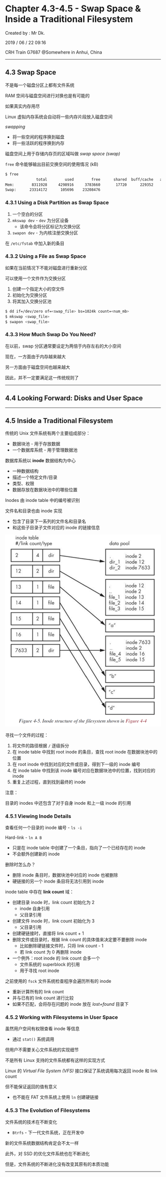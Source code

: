 # Chapter 4.3-4.5 - Swap Space & Inside a Traditional Filesystem

Created by : Mr Dk.

2019 / 06 / 22 09:16

CRH Train G7687 @Somewhere in Anhui, China

---

## 4.3 Swap Space

不是每一个磁盘分区上都有文件系统

RAM 空间与磁盘空间进行对换也是有可能的

如果真实内存用尽

Linux 虚拟内存系统会自动将一些内存片段放入磁盘空间

_swapping_

* 将一些空闲的程序换到磁盘
* 将一些活跃的程序换到内存

磁盘空间上用于存储内存页的区域叫做 _swap space (swap)_

`free` 命令能够输出目前交换空间的使用情况 (kB)

```bash
$ free
              total        used        free      shared  buff/cache   available
Mem:        8311928     4298916     3783660       17720      229352     3879280
Swap:      23314172      105696    23208476
```

### 4.3.1 Using a Disk Partition as Swap Space

1. 一个空白的分区
2. `mkswap dev` - `dev` 为分区设备
   * 该命令会将分区标记为交换分区
3. `swapon dev` - 为内核注册交换分区

在 `/etc/fstab` 中加入新的条目

### 4.3.2 Using a File as Swap Space

如果在当前情况下不能对磁盘进行重新分区

可以使用一个文件作为交换分区

1. 创建一个指定大小的空文件
2. 初始化为交换分区
3. 将其加入交换分区池

```bash
$ dd if=/dev/zero of=<swap_file> bs=1024k count=<num_mb>
$ mkswap <swap_file>
$ swapon <swap_file>
```

### 4.3.3 How Much Swap Do You Need?

在以前，swap 分区通常要设定为两倍于内存左右的大小空间

现在，一方面由于内存越来越大

另一方面由于磁盘空间也越来越大

因此，并不一定要满足这一传统规则了

---

## 4.4 Looking Forward: Disks and User Space

---

## 4.5 Inside a Traditional Filesystem

传统的 Unix 文件系统有两个主要组成部分：

* 数据块池 - 用于存放数据
* 一个数据库系统 - 用于管理数据池

数据库系统以 __inode__ 数据结构为中心

* 一种数据结构
* 描述一个特定文件/目录
* 类型、权限
* 数据存放在数据块池中的哪些位置

Inodes 由 inode table 中的编号被识别

文件名和目录也由 inode 实现

* 包含了目录下一系列的文件名和目录名
* 和这些子目录子文件对应的 inode 的链接信息

![inodes](./img/inodes.png)

寻找一个文件的过程：

1. 将文件的路径根据 `/` 逐级拆分
2. 在 inode table 中找到 root inode 的条目，查找 root inode 在数据块池中的位置
3. 在 root inode 中找到对应的文件或目录，得到下一级的 inode 编号
4. 在 inode table 中找到该 inode 编号对应在数据块池中的位置，找到对应的 inode
5. 重复上述过程，直到找到最终的 inode

注意：

目录的 inodes 中还包含了对于自身 inode 和上一级 inode 的引用

### 4.5.1 Viewing Inode Details

查看任何一个目录的 inode 编号 - `ls -i`

Hard-link - `ln A B`

* 只是在 inode table 中创建了一个条目，指向了一个已经存在的 inode
* 不会额外创建新的 inode

删除时怎么办？

* 删除 inode 条目时，数据块池中对应的 inode 也被删除
* 硬链接的另一个 inode 条目将无法引用到 inode

inode table 中存在 __link count__ 域：

* 创建目录 inode 时，link count 初始化为 2
  * inode 自身引用
  * 父目录引用
* 创建文件 inode 时，link count 初始化为 3
  * 父目录引用
* 创建硬链接时，直接将 link count + 1
* 删除文件或目录时，根据 link count 的具体值来决定要不要删除 inode
  * 比如删除硬链接文件时，只将 link count - 1
  * 若 link count 为 0 再删除 inode
* 一个例外：root inode 的 link count 会多一个
  * 文件系统的 superblock 的引用
  * 用于寻找 root inode

之前使用的 `fsck` 文件系统检查程序会遍历所有的 inode

* 重新计算所有的 link count
* 并与已有的 link count 进行比较
* 如果不匹配，会将存在问题的 inode 放在 _lost+found_ 目录下

### 4.5.2 Working with Filesystems in User Space

虽然用户空间有权限查看 inode 等信息

* 通过 `stat()` 系统调用

但用户不需要关心文件系统的实现细节

不是所有 Linux 支持的文件系统都有这样的实现方式

Linux 的 _Virtual File System (VFS)_ 接口保证了系统调用每次返回 inode 和 link count

但不能保证返回的值有意义

* 也不能在 FAT 文件系统上使用 `ln` 创建硬链接

### 4.5.3 The Evolution of Filesystems

文件系统的技术在不断变化

* `Btrfs` - 下一代文件系统，正在开发中

新的文件系统数据结构肯定会不太一样

此外，对 SSD 的优化文件系统也在不断进化

但是，文件系统的不断进化没有改变其原有的本质功能

---

